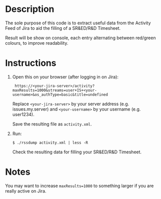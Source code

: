 # Description

The sole purpose of this code is to extract useful data from the Activity Feed of Jira to aid the filling of a SR&ED/R&D Timesheet.

Result will be show on console, each entry alternating between red/green colours, to improve readability.

# Instructions

1. Open this on your browser (after logging in on Jira):

        https://<your-jira-server>/activity?maxResults=1000&streams=user+IS+<your-username>&os_authType=basic&title=undefined

    Replace `<your-jira-server>` by your server address (e.g. issues.my.server) and `<your-username>` by your username (e.g. user1234).

    Save the resulting file as `activity.xml`.

2. Run:

    `$ ./rssdump activity.xml | less -R`

    Check the resulting data for filling your SR&ED/R&D Timesheet.

# Notes

You may want to increase `maxResults=1000` to something larger if you are really active on Jira.
